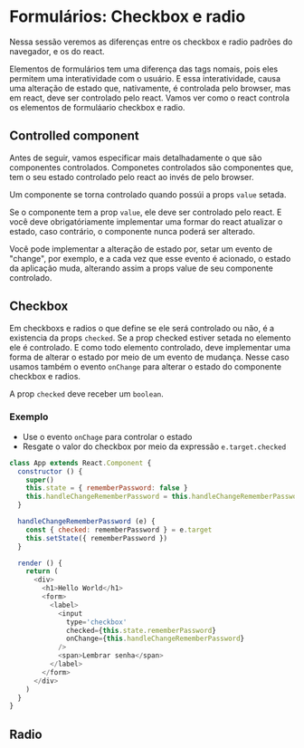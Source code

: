 # Formulários: Checkbox e radio

Nessa sessão veremos as diferenças entre os checkbox e radio padrões do
navegador, e os do react.

Elementos de formulários tem uma diferença das tags nomais, pois eles 
permitem uma interatividade com o usuário. E essa interatividade, causa
uma alteração de estado que, nativamente, é controlada pelo browser, mas em
react, deve ser controlado pelo react. Vamos ver como o react controla
os elementos de formuláario checkbox e radio.

## Controlled component

Antes de seguir, vamos especificar mais detalhadamente o que são componentes
controlados. Componetes controlados são componentes que, tem o seu estado
controlado pelo react ao invés de pelo browser.

Um componente se torna controlado quando possúi a props `value` setada.

Se o componente tem a prop `value`, ele deve ser controlado pelo react.
E você deve obrigatóriamente implementar uma formar do react atualizar o estado,
caso contrário, o componente nunca poderá ser alterado.

Você pode implementar a alteração de estado por, setar um evento de "change", por
exemplo, e a cada vez que esse evento é acionado, o estado da aplicação muda,
alterando assim a props value de seu componente controlado.

## Checkbox

Em checkboxs e radios o que define se ele será controlado ou não, é a existencia
da props `checked`. Se a prop checked estiver setada no elemento ele é controlado.
E como todo elemento controlado, deve implementar uma forma de alterar o estado por
meio de um evento de mudança. Nesse caso usamos também o evento `onChange` para
alterar o estado do componente checkbox e radios.

A prop `checked` deve receber um `boolean`.

### Exemplo

- Use o evento `onChage` para controlar o estado
- Resgate o valor do checkbox por meio da expressão `e.target.checked`

```js
class App extends React.Component {
  constructor () {
    super()
    this.state = { rememberPassword: false }
    this.handleChangeRememberPassword = this.handleChangeRememberPassword.bind(this)
  }

  handleChangeRememberPassword (e) {
    const { checked: rememberPassword } = e.target
    this.setState({ rememberPassword })
  }

  render () {
    return (
      <div>
        <h1>Hello World</h1>
        <form>
          <label>
            <input
              type='checkbox'
              checked={this.state.rememberPassword}
              onChange={this.handleChangeRememberPassword}
            />
            <span>Lembrar senha</span>
          </label>
        </form>
      </div>
    )
  }
}
```

## Radio

